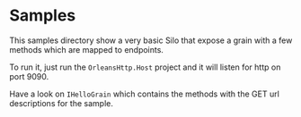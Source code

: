 # Samples

This samples directory show a very basic Silo that expose a grain with a few methods which are mapped to endpoints.

To run it, just run the `OrleansHttp.Host` project and it will listen for http on port 9090.

Have a look on `IHelloGrain` which contains the methods with the GET url descriptions for the sample.

